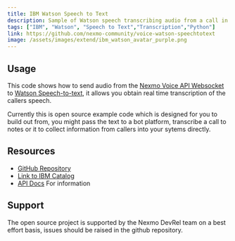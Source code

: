 ```yaml
---
title: IBM Watson Speech to Text
description: Sample of Watson speech transcribing audio from a call in realtime.
tags: ["IBM", "Watson", "Speech to Text","Transcription","Python"]
link: https://github.com/nexmo-community/voice-watson-speechtotext
image: /assets/images/extend/ibm_watson_avatar_purple.png
---
```



## Usage
This code shows how to send audio from the [Nexmo Voice API Websocket](https://developer.nexmo.com/voice/voice-api/guides/websockets) to  [Watson Speech-to-text](https://www.ibm.com/watson/services/speech-to-text/), it allows you obtain real time transcription of the callers speech.

Currently this is open source example code which is designed for you to build out from, you might pass the text to a bot platform, transcribe a call to notes or it to collect information from callers into your sytems directly. 

## Resources
* [GitHub Repository](https://github.com/nexmo-community/voice-watson-speechtotext)
* [Link to IBM Catalog](https://console.bluemix.net/catalog/services/text-to-speech)
* [API Docs](https://console.bluemix.net/docs/services/text-to-speech/websockets.html#usingWebSocket) For information

## Support
The open source project is supported by the Nexmo DevRel team on a best effort basis, issues should be raised in the github repository.
